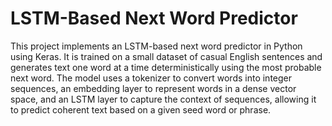 # LSTM-Based Next Word Predictor

This project implements an LSTM-based next word predictor in Python using Keras. It is trained on a small dataset of casual English sentences and generates text one word at a time deterministically using the most probable next word. The model uses a tokenizer to convert words into integer sequences, an embedding layer to represent words in a dense vector space, and an LSTM layer to capture the context of sequences, allowing it to predict coherent text based on a given seed word or phrase.
